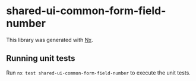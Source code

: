 # shared-ui-common-form-field-number

This library was generated with [Nx](https://nx.dev).

## Running unit tests

Run `nx test shared-ui-common-form-field-number` to execute the unit tests.
